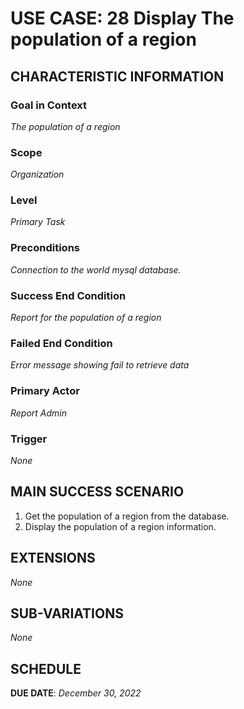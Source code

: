 # USE CASE: 28 Display The population of a region

## CHARACTERISTIC INFORMATION

### Goal in Context

*The population of a region*

### Scope

*Organization*

### Level

*Primary Task*

### Preconditions

*Connection to the world mysql database.*

### Success End Condition

*Report for the population of a region*

### Failed End Condition

*Error message showing fail to retrieve data*

### Primary Actor

*Report Admin*

### Trigger

*None*

## MAIN SUCCESS SCENARIO

1. Get the population of a region from the database.
2. Display the population of a region information.

## EXTENSIONS

*None*

## SUB-VARIATIONS

*None*

## SCHEDULE

**DUE DATE**: *December 30, 2022*

